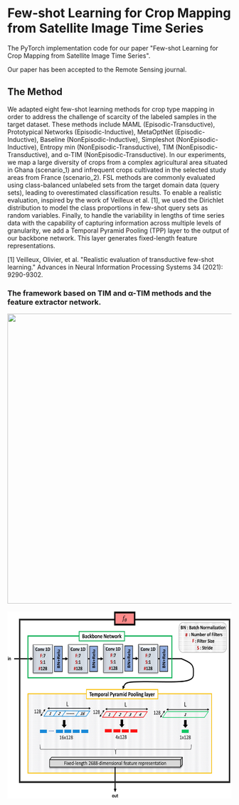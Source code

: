 # Few-shot Learning for Crop Mapping from Satellite Image Time Series
The PyTorch implementation code for our paper "Few-shot Learning for Crop Mapping from Satellite Image Time Series".


Our paper has been accepted to the Remote Sensing journal.

## The Method
We adapted eight few-shot learning methods for crop type mapping in order to address the challenge of scarcity of the labeled samples in the target dataset. These methods include MAML (Episodic-Transductive), Prototypical Networks (Episodic-Inductive), MetaOptNet (Episodic-Inductive), Baseline (NonEpisodic-Inductive), Simpleshot (NonEpisodic-Inductive), Entropy min (NonEpisodic-Transductive), TIM (NonEpisodic-Transductive), and α-TIM (NonEpisodic-Transductive). In our experiments, we map a large diversity of crops from a complex agricultural area situated in Ghana (scenario_1) and infrequent crops cultivated in the selected study areas from France (scenario_2). FSL methods are commonly evaluated using class-balanced unlabeled sets from the target domain data (query sets), leading to overestimated classification results. To enable a realistic evaluation, inspired by the work of Veilleux et al. [1], we used the Dirichlet distribution to model the class proportions in few-shot query sets as random variables. Finally, to handle the variability in lengths of time series data with the capability of capturing information across multiple levels of granularity, we add a Temporal Pyramid Pooling (TPP) layer to the output of our backbone network. This layer generates fixed-length feature representations.

[1] Veilleux, Olivier, et al. "Realistic evaluation of transductive few-shot learning." Advances in Neural Information Processing Systems 34 (2021): 9290-9302.

### The framework based on TIM and α-TIM methods and the feature extractor network. 
<p align="center"><img src="https://github.com/Sina-Mohammadi/FewCrop/blob/main/fig/framework.jpg" width="730" height="650"></p>
<p align="center"><img src="https://github.com/Sina-Mohammadi/FewCrop/blob/main/fig/featureextractor.jpg" width="550" height="420"></p>
